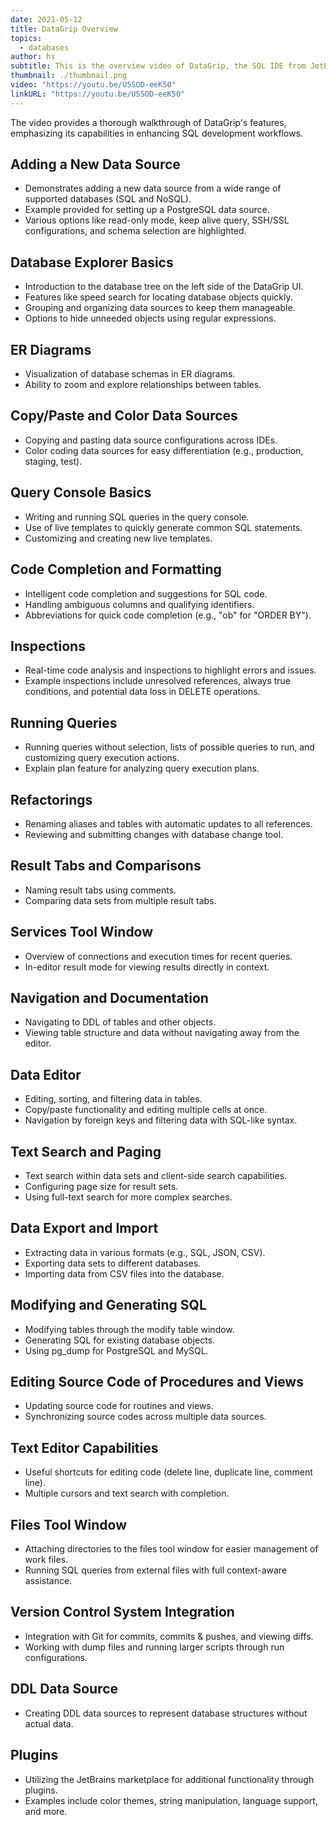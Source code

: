 ```yaml
---
date: 2021-05-12
title: DataGrip Overview
topics:
  - databases
author: hs
subtitle: This is the overview video of DataGrip, the SQL IDE from JetBrains.
thumbnail: ./thumbnail.png
video: "https://youtu.be/U5SOD-eeK50"
linkURL: "https://youtu.be/U5SOD-eeK50"
---
```


The video provides a thorough walkthrough of DataGrip's features, emphasizing its capabilities in enhancing SQL development workflows.

## Adding a New Data Source

- Demonstrates adding a new data source from a wide range of supported databases (SQL and NoSQL).
- Example provided for setting up a PostgreSQL data source.
- Various options like read-only mode, keep alive query, SSH/SSL configurations, and schema selection are highlighted.

## Database Explorer Basics

- Introduction to the database tree on the left side of the DataGrip UI.
- Features like speed search for locating database objects quickly.
- Grouping and organizing data sources to keep them manageable.
- Options to hide unneeded objects using regular expressions.

## ER Diagrams

- Visualization of database schemas in ER diagrams.
- Ability to zoom and explore relationships between tables.

## Copy/Paste and Color Data Sources

- Copying and pasting data source configurations across IDEs.
- Color coding data sources for easy differentiation (e.g., production, staging, test).

## Query Console Basics

- Writing and running SQL queries in the query console.
- Use of live templates to quickly generate common SQL statements.
- Customizing and creating new live templates.

## Code Completion and Formatting

- Intelligent code completion and suggestions for SQL code.
- Handling ambiguous columns and qualifying identifiers.
- Abbreviations for quick code completion (e.g., "ob" for "ORDER BY").

## Inspections

- Real-time code analysis and inspections to highlight errors and issues.
- Example inspections include unresolved references, always true conditions, and potential data loss in DELETE operations.

## Running Queries

- Running queries without selection, lists of possible queries to run, and customizing query execution actions.
- Explain plan feature for analyzing query execution plans.

## Refactorings

- Renaming aliases and tables with automatic updates to all references.
- Reviewing and submitting changes with database change tool.

## Result Tabs and Comparisons

- Naming result tabs using comments.
- Comparing data sets from multiple result tabs.

## Services Tool Window

- Overview of connections and execution times for recent queries.
- In-editor result mode for viewing results directly in context.

## Navigation and Documentation

- Navigating to DDL of tables and other objects.
- Viewing table structure and data without navigating away from the editor.

## Data Editor

- Editing, sorting, and filtering data in tables.
- Copy/paste functionality and editing multiple cells at once.
- Navigation by foreign keys and filtering data with SQL-like syntax.

## Text Search and Paging

- Text search within data sets and client-side search capabilities.
- Configuring page size for result sets.
- Using full-text search for more complex searches.

## Data Export and Import

- Extracting data in various formats (e.g., SQL, JSON, CSV).
- Exporting data sets to different databases.
- Importing data from CSV files into the database.

## Modifying and Generating SQL

- Modifying tables through the modify table window.
- Generating SQL for existing database objects.
- Using pg_dump for PostgreSQL and MySQL.

## Editing Source Code of Procedures and Views

- Updating source code for routines and views.
- Synchronizing source codes across multiple data sources.

## Text Editor Capabilities

- Useful shortcuts for editing code (delete line, duplicate line, comment line).
- Multiple cursors and text search with completion.

## Files Tool Window

- Attaching directories to the files tool window for easier management of work files.
- Running SQL queries from external files with full context-aware assistance.

## Version Control System Integration

- Integration with Git for commits, commits & pushes, and viewing diffs.
- Working with dump files and running larger scripts through run configurations.

## DDL Data Source

- Creating DDL data sources to represent database structures without actual data.

## Plugins

- Utilizing the JetBrains marketplace for additional functionality through plugins.
- Examples include color themes, string manipulation, language support, and more.
